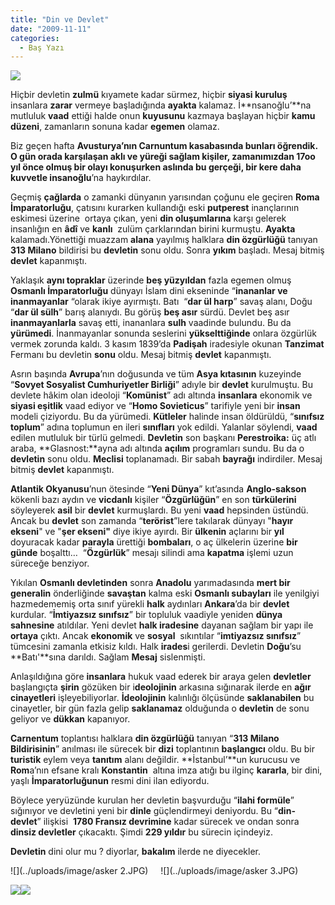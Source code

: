 ```yaml
---
title: "Din ve Devlet"
date: "2009-11-11"
categories: 
  - Baş Yazı
---
```


![](../uploads/image/kuzi.JPG)  
  
Hiçbir devletin **zulmü** kıyamete kadar sürmez, hiçbir **siyasi kuruluş** insanlara **zarar** vermeye başladığında **ayakta** kalamaz. İ**nsanoğlu’**na mutluluk **vaad** ettiği halde onun **kuyusunu** kazmaya başlayan hiçbir **kamu düzeni**, zamanların sonuna kadar **egemen** olamaz.

Biz geçen hafta **Avusturya’**nın **Carnuntum** kasabasında bunları öğrendik. O gün orada **karşılaşan** aklı ve yüreği sağlam kişiler, zamanımızdan **17oo yıl önce** olmuş bir olayı konuşurken aslında bu **gerçeği,** bir kere daha kuvvetle i**nsanoğlu**’na haykırdılar.

Geçmiş **çağlarda** o zamanki dünyanın yarısından çoğunu ele geçiren **Roma İmparatorluğu**, çatısını kurarken kullandığı eski **putperest** inançlarının eskimesi üzerine  ortaya çıkan, yeni **din oluşumlarına** karşı gelerek insanlığın en **âdî** ve **kanlı**  zulüm çarklarından birini kurmuştu. **Ayakta** kalamadı.Yönettiği muazzam **alana** yayılmış halklara **din özgürlüğü** tanıyan **313 Milano** bildirisi bu **devletin** sonu oldu. Sonra **yıkım** başladı. Mesaj bitmiş **devlet** kapanmıştı.

Yaklaşık **aynı topraklar** üzerinde **beş yüzyıldan** fazla egemen olmuş **Osmanlı İmparatorluğu** dünyayı İslam dini ekseninde “**inananlar ve inanmayanlar** “olarak ikiye ayırmıştı. Batı  “**dar ül harp**” savaş alanı, Doğu “**dar ül sülh**” barış alanıydı. Bu görüş **beş asır** sürdü. Devlet beş asır **inanmayanlarla** savaş etti, inananlara **sulh** vaadinde bulundu. Bu da **yürümedi**. İnanmayanlar sonunda seslerini **yükselttiğinde** onlara özgürlük vermek zorunda kaldı. 3 kasım 1839’da **Padişah** iradesiyle okunan **Tanzimat** Fermanı bu devletin **sonu** oldu. Mesaj bitmiş **devlet** kapanmıştı.

Asrın başında **Avrupa**’nın doğusunda ve tüm **Asya kıtasının** kuzeyinde “**Sovyet Sosyalist Cumhuriyetler Birliği**” adıyle bir **devlet** kurulmuştu. Bu devlete hâkim olan ideoloji “**Komünist**” adı altında **insanlara** ekonomik ve **siyasi eşitlik** vaad ediyor ve “**Homo Sovieticus**” tarifiyle yeni bir **insan** modeli çiziyordu. Bu da yürümedi. **Kütleler** halinde insan öldürüldü, “**sınıfsız toplum**” adına toplumun en ileri **sınıfları** yok edildi. Yalanlar söylendi, **vaad** edilen mutluluk bir türlü gelmedi. **Devletin** son başkanı **Perestroika:** üç atlı araba, **Glasnost:**ayna adı altında **açılım** programları sundu. Bu da o **devletin** sonu oldu. **Meclisi** toplanamadı. Bir sabah **bayrağı** indirdiler. Mesaj bitmiş **devlet** kapanmıştı.  

**Atlantik Okyanusu**’nun ötesinde “**Yeni Dünya**” kıt’asında **Anglo-sakson** kökenli bazı aydın ve **vicdanlı** kişiler “**Özgürlüğün**” en son **türkülerini** söyleyerek **asil** bir **devlet** kurmuşlardı. Bu yeni **vaad** hepsinden üstündü. Ancak bu **devlet** son zamanda “**terörist**”lere takılarak dünyayı "**hayır ekseni**" ve "**şer ekseni"** diye ikiye ayırdı. Bir **ülkenin** açlarını bir **yıl** doyuracak kadar **parayla** ürettiği **bombaları**, o aç ülkelerin üzerine **bir günde** boşalttı…  “**Özgürlük**” mesajı silindi ama **kapatma** işlemi uzun süreceğe benziyor.

Yıkılan **Osmanlı devletinden** sonra **Anadolu** yarımadasında **mert bir generalin** önderliğinde **savaştan** kalma eski **Osmanlı subayları** ile yenilgiyi hazmedememiş orta sınıf yürekli **halk** aydınları **Ankara**’da bir **devlet** kurdular. “**İmtiyazsız sınıfsız**” bir topluluk vaadiyle yeniden **dünya sahnesine** atıldılar. Yeni devlet **halk iradesine** dayanan sağlam bir yapı ile **ortaya** çıktı. Ancak **ekonomik** ve **sosyal**  sıkıntılar “**imtiyazsız sınıfsız**” tümcesini zamanla etkisiz kıldı. Halk **irades**i gerilerdi. Devletin **Doğu**’su **Batı'**sına darıldı. Sağlam **Mesaj** sislenmişti. 

Anlaşıldığına göre **insanlara** hukuk vaad ederek bir araya gelen **devletler** başlangıçta **şirin** gözüken bir i**deolojinin** arkasına sığınarak ilerde en **ağır cinayetleri** işleyebiliyorlar. **İdeolojinin** kalınlığı ölçüsünde **saklanabilen** bu cinayetler, bir gün fazla gelip **saklanamaz** olduğunda o **devletin** de sonu geliyor ve **dükkan** kapanıyor.

**Carnentum** toplantısı halklara **din özgürlüğü** tanıyan “**313 Milano Bildirisinin**” anılması ile sürecek bir **dizi** toplantının **başlangıcı** oldu. Bu bir **turistik** eylem veya **tanıtım** alanı değildir. **İstanbul’**un kurucusu ve **Rom**a’nın efsane kralı **Konstantin**  altına imza atığı bu ilginç **kararla**, bir dini, yaşlı **İmparatorluğunun** resmi dini ilan ediyordu.

Böylece yeryüzünde kurulan her devletin başvurduğu “**ilahi formüle**” sığınıyor ve devletini yeni bir **dinle** güçlendirmeyi deniyordu. Bu “**din- devlet**” ilişkisi  **1780 Fransız devrimine** kadar sürecek ve ondan sonra **dinsiz devletler** çıkacaktı. Şimdi **229 yıldır** bu sürecin içindeyiz.

**Devletin** dini olur mu ? diyorlar, **bakalım** ilerde ne diyecekler.

![](../uploads/image/asker 2.JPG)     ![](../uploads/image/asker 3.JPG)

![](../uploads/image/yeniceri.jpg)![](../uploads/image/tekno55.jpg)
